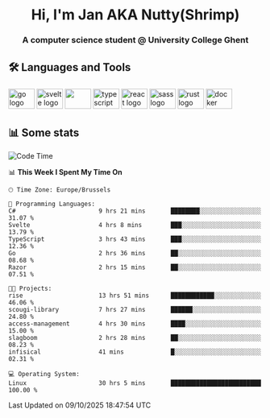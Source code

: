 <h1 align="center">Hi, I'm Jan AKA Nutty(Shrimp)</h1>
<h3 align="center">A computer science student @ University College Ghent</h3>

<h2 align="left">🛠️ Languages and Tools</h2>

###

<div align="left">
  <img src="https://cdn.jsdelivr.net/gh/devicons/devicon/icons/go/go-original.svg" height="40" width="52" alt="go logo"  />
  <img src="https://cdn.jsdelivr.net/gh/devicons/devicon@latest/icons/svelte/svelte-original.svg"  height="40" width="52" alt="svelte logo" />
  <img src="https://cdn.jsdelivr.net/gh/devicons/devicon@latest/icons/tailwindcss/tailwindcss-original.svg" height="40" width="52" />
  <img src="https://cdn.jsdelivr.net/gh/devicons/devicon/icons/typescript/typescript-original.svg" height="40" width="52" alt="typescript logo"  />
  <img src="https://cdn.jsdelivr.net/gh/devicons/devicon/icons/react/react-original.svg" height="40" width="52" alt="react logo"  />
  <img src="https://cdn.jsdelivr.net/gh/devicons/devicon/icons/sass/sass-original.svg" height="40" width="52" alt="sass logo"  />
  <img src="https://cdn.jsdelivr.net/gh/devicons/devicon@latest/icons/rust/rust-original.svg" height="40" width="52" alt="rust logo" />
  <img src="https://cdn.jsdelivr.net/gh/devicons/devicon/icons/docker/docker-original.svg" height="40" width="52" alt="docker logo"  />
</div>

<h2>📊 Some stats</h2>

<!--START_SECTION:waka-->
![Code Time](http://img.shields.io/badge/Code%20Time-6%2C357%20hrs%2053%20mins-blue)

📊 **This Week I Spent My Time On** 

```text
🕑︎ Time Zone: Europe/Brussels

💬 Programming Languages: 
C#                       9 hrs 21 mins       ████████░░░░░░░░░░░░░░░░░   31.07 % 
Svelte                   4 hrs 8 mins        ███░░░░░░░░░░░░░░░░░░░░░░   13.79 % 
TypeScript               3 hrs 43 mins       ███░░░░░░░░░░░░░░░░░░░░░░   12.36 % 
Go                       2 hrs 36 mins       ██░░░░░░░░░░░░░░░░░░░░░░░   08.68 % 
Razor                    2 hrs 15 mins       ██░░░░░░░░░░░░░░░░░░░░░░░   07.51 % 

🐱‍💻 Projects: 
rise                     13 hrs 51 mins      ████████████░░░░░░░░░░░░░   46.06 % 
scougi-library           7 hrs 27 mins       ██████░░░░░░░░░░░░░░░░░░░   24.80 % 
access-management        4 hrs 30 mins       ████░░░░░░░░░░░░░░░░░░░░░   15.00 % 
slagboom                 2 hrs 28 mins       ██░░░░░░░░░░░░░░░░░░░░░░░   08.23 % 
infisical                41 mins             █░░░░░░░░░░░░░░░░░░░░░░░░   02.31 % 

💻 Operating System: 
Linux                    30 hrs 5 mins       █████████████████████████   100.00 % 
```


 Last Updated on 09/10/2025 18:47:54 UTC
<!--END_SECTION:waka-->
